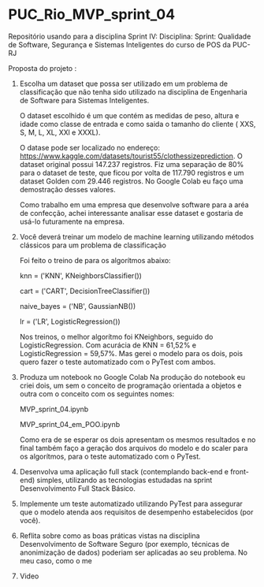 # PUC_Rio_MVP_sprint_04

Repositório usando para a disciplina Sprint IV: Disciplina: Sprint: Qualidade de Software, Segurança e Sistemas Inteligentes do curso de POS da PUC-RJ

Proposta do projeto :

1. Escolha um dataset que possa ser utilizado em um problema de classificação que não tenha sido utilizado na disciplina de Engenharia de Software para Sistemas Inteligentes.

   O dataset escolhido é um que contém as medidas de peso, altura e idade como classe de entrada e como saida o tamanho do cliente ( XXS, S, M, L, XL, XXl e XXXL).

   O datase pode ser localizado no endereço: https://www.kaggle.com/datasets/tourist55/clothessizeprediction.
   O dataset original possui 147.237 registros. Fiz uma separação de 80% para o dataset de teste, que ficou por volta de 117.790 registros e um dataset Golden com 29.446 registros. No Google Colab eu faço uma demostração desses valores.
   
   Como trabalho em uma empresa que desenvolve software para a aréa de confecção, achei interessante analisar esse dataset e gostaria de usá-lo futuramente na empresa.

3. Você deverá treinar um modelo de machine learning utilizando métodos clássicos para um problema de classificação

   Foi feito o treino de para os algorítmos abaixo:

   knn = ('KNN', KNeighborsClassifier())
   
   cart = ('CART', DecisionTreeClassifier())

   naive_bayes = ('NB', GaussianNB())

   lr = ('LR', LogisticRegression())

   Nos treinos, o melhor algorítmo foi KNeighbors, seguido do LogisticRegression. Com acurácia de KNN = 61,52% e LogisticRegression = 59,57%. Mas gerei o modelo para os dois, pois quero fazer o teste automatizado com o PyTest com ambos.
   
4. Produza um notebook no Google Colab
   Na produção do notebook eu criei dois, um sem o conceito de programação orientada a objetos e outra com o conceito com os seguintes nomes:

   MVP_sprint_04.ipynb
   
   MVP_sprint_04_em_POO.ipynb

   Como era de se esperar os dois apresentam os mesmos resultados e no final também faço a geração dos arquivos do modelo e do scaler para os algorítmos, para o teste automatizado com o PyTest.

6. Desenvolva uma aplicação full stack (contemplando back-end e front-end) simples, utilizando as tecnologias estudadas na sprint Desenvolvimento Full Stack Básico.
7. Implemente um teste automatizado utilizando PyTest para assegurar que o modelo atenda aos requisitos de desempenho estabelecidos (por você).
8. Reflita sobre como as boas práticas vistas na disciplina Desenvolvimento de Software Seguro (por exemplo, técnicas de anonimização de dados) poderiam ser aplicadas ao seu problema.
   No meu caso, como o me
9. Video

